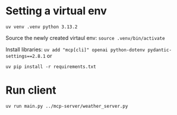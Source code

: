 # Setting a virtual env

```uv
uv venv .venv python 3.13.2
```

Source the newly created virtaul env: `source .venv/bin/activate`

Install libraries: `uv add "mcp[cli]" openai python-dotenv pydantic-settings==2.8.1`
or

```
uv pip install -r requirements.txt
```

# Run client

```uv
uv run main.py ../mcp-server/weather_server.py
```
